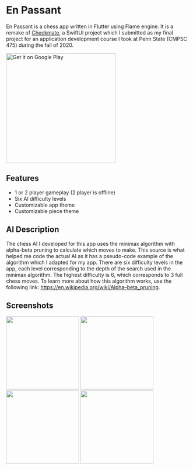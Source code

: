 # En Passant

En Passant is a chess app written in Flutter using Flame engine. It is a remake of [Checkmate](https://github.com/PScottZero/Checkmate), a SwiftUI project which I submitted as my final project for an application development course I took at Penn State (CMPSC 475) during the fall of 2020.

<a href='https://play.google.com/store/apps/details?id=com.pscottzero.en_passant&pcampaignid=pcampaignidMKT-Other-global-all-co-prtnr-py-PartBadge-Mar2515-1'><img alt='Get it on Google Play' src='https://play.google.com/intl/en_us/badges/static/images/badges/en_badge_web_generic.png' width='300'/></a>

## Features
- 1 or 2 player gameplay (2 player is offline)
- Six AI difficulty levels
- Customizable app theme
- Customizable piece theme

## AI Description

The chess AI I developed for this app uses the minimax algorithm with alpha-beta pruning to calculate which moves to make. This source is what helped me code the actual AI as it has a pseudo-code example of the algorithm which I adapted for my app. There are six difficulty levels in the app, each level corresponding to the depth of the search used in the minimax algorithm. The highest difficulty is 6, which corresponds to 3 full chess moves. To learn more about how this algorithm works, use the following link: https://en.wikipedia.org/wiki/Alpha–beta_pruning.

## Screenshots

<img width="200" src="https://i.imgur.com/lLkWK2x.png"> <img width="200" src="https://i.imgur.com/ayH4qX3.png"> <img width="200" src="https://i.imgur.com/FrpAHvk.png"> <img width="200" src="https://i.imgur.com/4YXxF6V.png">
